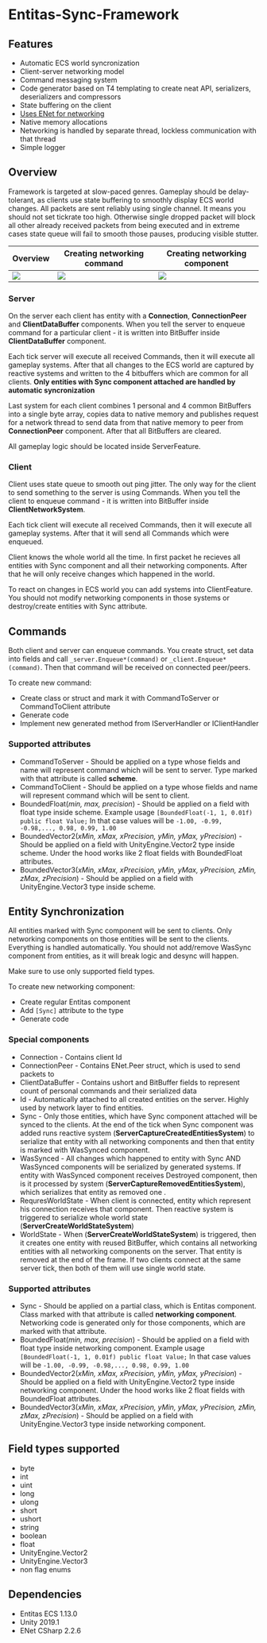 

# Entitas-Sync-Framework

## Features
- Automatic ECS world syncronization
- Client-server networking model
- Command messaging system
- Code generator based on T4 templating to create neat API, serializers, deserializers and compressors
- State buffering on the client
- [Uses ENet for networking](https://github.com/nxrighthere/ENet-CSharp)
- Native memory allocations
- Networking is handled by separate thread, lockless communication with that thread
- Simple logger

## Overview
Framework is targeted at slow-paced genres. Gameplay should be delay-tolerant, as clients use state buffering to smoothly display ECS world changes. 
All packets are sent reliably using single channel. It means you should not set tickrate too high. Otherwise single dropped packet will block all other already received packets from being executed and in extreme cases state queue will fail to smooth those pauses, producing visible stutter. 

| Overview  |  Creating networking command | Creating networking component | 
|--|--|--|
| [![][preview1]](https://www.youtube.com/watch?v=ACZ2bZECRfE) | [![][preview2]](https://www.youtube.com/watch?v=zoPJMG5a84A) | [![][preview3]](https://www.youtube.com/watch?v=GD5dm4FjkOQ) |

### Server
On the server each client has entity with a **Connection**, **ConnectionPeer** and **ClientDataBuffer** components. 
When you tell the server to enqueue command for a particular client - it is written into BitBuffer inside **ClientDataBuffer** component. 

Each tick server will execute all received Commands, then it will execute all gameplay systems.
After that all changes to the ECS world are captured by reactive systems and written to the 4 bitbuffers which are common for all clients. **Only entities with Sync component attached are handled by automatic syncronization**

Last system for each client combines 1 personal and 4 common BitBuffers into a single byte array, copies data to native memory and publishes request for a network thread to send data from that native memory to peer from **ConnectionPeer** component. After that all BitBuffers are cleared.

All gameplay logic should be located inside ServerFeature.

### Client
Client uses state queue to smooth out ping jitter. 
The only way for the client to send something to the server is using Commands. 
When you tell the client to enqueue command - it is written into BitBuffer inside **ClientNetworkSystem**. 

Each tick client will execute all received Commands, then it will execute all gameplay systems.
After that it will send all Commands which were enqueued.

Client knows the whole world all the time. In first packet he recieves all entities with Sync component and all their networking components. After that he will only receive changes which happened in the world.

To react on changes in ECS world you can add systems into ClientFeature. You should not modify networking components in those systems or destroy/create entities with Sync attribute.

## Commands

Both client and server can enqueue commands. You create struct, set data into fields and call `_server.Enqueue*(command)` or `_client.Enqueue*(command)`. Then that command will be received on connected peer/peers.

To create new command:
- Create class or struct and mark it with CommandToServer or CommandToClient attribute
- Generate code
- Implement new generated method from IServerHandler or IClientHandler

### Supported attributes
- CommandToServer - Should be applied on a type whose fields and name will represent command which will be sent to server. Type marked with that attribute is called **scheme**.
- CommandToClient - Should be applied on a type whose fields and name will represent command which will be sent to client.
- BoundedFloat(*min, max, precision*) - Should be applied on a field with float type inside scheme. Example usage `[BoundedFloat(-1, 1, 0.01f) public float Value;` In that case values will be `-1.00, -0.99, -0.98,..., 0.98, 0.99, 1.00`
- BoundedVector2(*xMin, xMax, xPrecision, yMin, yMax, yPrecision*) - Should be applied on a field with UnityEngine.Vector2 type inside scheme. Under the hood works like 2 float fields with BoundedFloat attributes.
- BoundedVector3(*xMin, xMax, xPrecision, yMin, yMax, yPrecision, zMin, zMax, zPrecision*)  - Should be applied on a field with UnityEngine.Vector3 type inside scheme.

## Entity Synchronization 

All entities marked with Sync component will be sent to clients. Only networking components on those entities will be sent to the clients. Everything is handled automatically. You should not add/remove WasSync component from entities, as it will break logic and desync will happen.

Make sure to use only supported field types.

To create new networking component:
- Create regular Entitas component
- Add `[Sync]` attribute to the type
- Generate code

### Special components
- Connection - Contains client Id
- ConnectionPeer - Contains ENet.Peer struct, which is used to send packets to
- ClientDataBuffer  - Contains ushort and BitBuffer fields to represent count of personal commands and their serialized data
- Id - Automatically attached to all created entities on the server. Highly used by network layer to find entities.
- Sync - Only those entities, which have Sync component attached will be synced to the clients. At the end of the tick when Sync component was added runs reactive system (**ServerCaptureCreatedEntitiesSystem**) to serialize that entity with all networking components and then that entity is marked with WasSynced component.
- WasSynced - All changes which happened to entity with Sync AND WasSynced components will be serialized by generated systems. If entity with WasSynced component receives Destroyed component, then is it processed by system (**ServerCaptureRemovedEntitiesSystem**), which serializes that entity as removed one .
- RequresWorldState - When client is connected, entity which represent his connection receives that component. Then reactive system is triggered to serialize whole world state (**ServerCreateWorldStateSystem**)
- WorldState - When (**ServerCreateWorldStateSystem**) is triggered, then it creates one entity with reused BitBuffer, which contains all networking entities with all networking components on the server. That entity is removed at the end of the frame. If two clients connect at the same server tick, then both of them will use single world state.
### Supported attributes
- Sync - Should be applied on a partial class, which is Entitas component. Class marked with that attribute is called **networking component**. Networking code is generated only for those components, which are marked with that attribute.
- BoundedFloat(*min, max, precision*) - Should be applied on a field with float type inside networking component. Example usage `[BoundedFloat(-1, 1, 0.01f) public float Value;` In that case values will be `-1.00, -0.99, -0.98,..., 0.98, 0.99, 1.00`
- BoundedVector2(*xMin, xMax, xPrecision, yMin, yMax, yPrecision*) - Should be applied on a field with UnityEngine.Vector2 type inside networking component. Under the hood works like 2 float fields with BoundedFloat attributes.
- BoundedVector3(*xMin, xMax, xPrecision, yMin, yMax, yPrecision, zMin, zMax, zPrecision*)  - Should be applied on a field with UnityEngine.Vector3 type inside networking component.

## Field types supported
- byte
- int
- uint
- long
- ulong
- short
- ushort
- string
- boolean
- float
- UnityEngine.Vector2
- UnityEngine.Vector3
- non flag enums

## Dependencies
- Entitas ECS 1.13.0
- Unity 2019.1
- ENet CSharp 2.2.6 

[preview1]: https://i.imgur.com/P0qJVts.png
[preview2]: https://i.imgur.com/aBczsan.png
[preview3]: https://i.imgur.com/267WaWP.png
